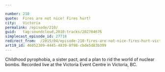 ```yaml
---

number: 210
quote:  Fires are not nice! Fires hurt!
city:   Victoria
permalink: /episode/210/
guid:   tag:soundcloud,2010:tracks/202704676
simplecast_episode_id: 27718
redirect_from:  /2015/04/episode-210-fires-are-not-nice-fires-hurt-victoria/
art19_id: 46052309-4445-4839-8f98-cbde5d83b399
---
```


Childhood pyrophobia, a sister pact, and a plan to rid the world of nuclear bombs. Recorded live at the Victoria Event Centre in Victoria, BC.

